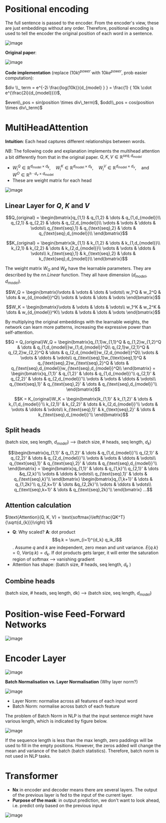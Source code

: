 # Positional encoding
The full sentence is passed to the encoder. From the encoder's view, these are just embeddings without any order. Therefore, positional encoding is used to tell the encoder the original position of each word in a sentence.

![image](https://github.com/guyuxuan9/Transformer-from-scratch/assets/58468284/c218d9f1-49b3-4ad2-ba0a-2b4fe1625503)


**Original paper**:

![image](https://github.com/guyuxuan9/Transformer-from-scratch/assets/58468284/53fd61b6-a49f-424c-a0cb-9f8b5e738f23)

**Code implementation** (replace $(10k)^{power}$ with $10k e^{power}$, prob easier computation):


$div \\_ term = e^{-2i \frac{log(10k)}{d_{model} } } = \frac{1} { 10k \cdot e^{\frac{2i}{d_{model}}}}$,

$even\\_pos = sin(position \times div\_term)$, $odd\\_pos = cos(position \times div\_term)$

# MultiHeadAttention
**Intuition**: Each head captures different relationships between words.

_NB_: The following code and explanation implements the multihead attention a bit differently from that in the original paper. $Q,K,V \in \mathbb{R}^{seq, d_{model}}$

-  $W_i^Q \in \mathbb{R}^{d_{\text{model}} \times d_k}, \quad W_i^K \in \mathbb{R}^{d_{\text{model}} \times d_k}, \quad W_i^V \in \mathbb{R}^{d_{\text{model}} \times d_v}, \quad \text{and} \quad W^O \in \mathbb{R}^{h \cdot d_v \times d_{\text{model}}}$
- These are weight matrix for each head


![image](https://github.com/guyuxuan9/UROP_robotic_arm/assets/58468284/5e12311f-dee3-4d09-9dce-90e81c93458c)

## Linear Layer for $Q$, $K$ and $V$

$$Q_{original} = \begin{bmatrix}q_{1,1} & q_{1,2} & \dots & q_{1,d_{model}}\\
q_{2,1} & q_{2,2} & \dots & q_{2,d_{model}}\\
\vdots & \vdots & \ddots & \vdots\\
q_{\text{seq},1} & q_{\text{seq},2} & \dots & q_{\text{seq},d_{model}}\\
\end{bmatrix}$$ 

$$K_{original} = \begin{bmatrix}k_{1,1} & k_{1,2} & \dots & k_{1,d_{model}}\\
k_{2,1} & k_{2,2} & \dots & k_{2,d_{model}}\\
\vdots & \vdots & \ddots & \vdots\\
k_{\text{seq},1} & k_{\text{seq},2} & \dots & k_{\text{seq},d_{model}}\\
\end{bmatrix}$$

The weight matrix $W_Q$ and $W_K$ have the learnable parameters. They are described by the _nn.Linear_ function. They all have dimension ($d_{model}, d_{model}$).

$$W_Q = \begin{bmatrix}\vdots & \vdots & \dots & \vdots\\
w_1^Q & w_2^Q & \dots & w_{d_{model}}^Q\\
\vdots & \vdots & \dots & \vdots
\end{bmatrix}$$

$$W_K = \begin{bmatrix}\vdots & \vdots & \dots & \vdots\\
w_1^K & w_2^K & \dots & w_{d_{model}}^K\\
\vdots & \vdots & \dots & \vdots
\end{bmatrix}$$

By multiplying the original embeddings with the learnable weights, the network can learn more patterns, increasing the expressive power than self-attention.

$$Q = Q_{original}W_Q = \begin{bmatrix}q_{1,1}w_{1,1}^Q & q_{1,2}w_{1,2}^Q & \dots & q_{1,d_{model}}w_{1,d_{model}}^Q\\
q_{2,1}w_{2,1}^Q & q_{2,2}w_{2,2}^Q & \dots & q_{2,d_{model}}w_{2,d_{model}}^Q\\
\vdots & \vdots & \ddots & \vdots\\
q_{\text{seq},1}w_{\text{seq},1}^Q & q_{\text{seq},2}w_{\text{seq},2}^Q & \dots & q_{\text{seq},d_{model}}w_{\text{seq},d_{model}}^Q\\
\end{bmatrix} = \begin{bmatrix}q_{1,1}' & q_{1,2}' & \dots & q_{1,d_{model}}'\\
q_{2,1}' & q_{2,2}' & \dots & q_{2,d_{model}}'\\
\vdots & \vdots & \ddots & \vdots\\
q_{\text{seq},1}' & q_{\text{seq},2}' & \dots & q_{\text{seq},d_{model}}'\\
\end{bmatrix}$$

$$K = K_{original}W_K = \begin{bmatrix}k_{1,1}' & k_{1,2}' & \dots & k_{1,d_{model}}'\\
k_{2,1}' & k_{2,2}' & \dots & k_{2,d_{model}}'\\
\vdots & \vdots & \ddots & \vdots\\
k_{\text{seq},1}' & k_{\text{seq},2}' & \dots & k_{\text{seq},d_{model}}'\\
\end{bmatrix}$$

## Split heads
(batch size, seq length, $d_{model}$) --> (batch size, # heads, seq length, $d_k$)

$$\begin{bmatrix}q_{1,1}' & q_{1,2}' & \dots & q_{1,d_{model}}'\\
q_{2,1}' & q_{2,2}' & \dots & q_{2,d_{model}}'\\
\vdots & \vdots & \ddots & \vdots\\
q_{\text{seq},1}' & q_{\text{seq},2}' & \dots & q_{\text{seq},d_{model}}'\\
\end{bmatrix} = \begin{bmatrix}q_{1,1}' & \dots & q_{1,k}'\\
q_{2,1}' & \dots &q_{2,k}'\\
\vdots & \ddots & \vdots\\
q_{\text{seq},1}' & \dots & q_{\text{seq},k}'\\
\end{bmatrix} \begin{bmatrix}q_{1,k+1}' & \dots & q_{1,2k}'\\
q_{2,k+1}' & \dots &q_{2,2k}'\\
\vdots & \ddots & \vdots\\
q_{\text{seq},k+1}' & \dots & q_{\text{seq},2k}'\\
\end{bmatrix} ...$$ 

## Attention calculation

$\text{Attention}(Q, K, V) = \text{softmax}\left(\frac{QK^T}{\sqrt{d_{k}}}\right) V$
- **Q**: Why scaled? **A**: dot product $$q.k = \sum_{i=1}^{d_k} q_ik_i$$. Assume $q$ and $k$ are independent, zero mean and unit variance. $E\{q.k\} = 0$, $Var(q.k) = d_k$. If dot products gets larger, it will enter the saturation region of softmax --> vanishing gradient
- Attention has shape: (batch size, # heads, seq length,  $d_k$ )

## Combine heads
(batch size, # heads, seq length,  dk) --> (batch size, seq length, $d_{model}$)

# Position-wise Feed-Forward Networks
![image](https://github.com/guyuxuan9/UROP_robotic_arm/assets/58468284/4c2f54fb-27d0-4e19-a99f-0562123240d7)

# Encoder Layer

![image](https://github.com/guyuxuan9/Transformer-from-scratch/assets/58468284/28b7d53f-2d51-40db-9853-76a6ce400e7b)

**Batch Normalisation vs. Layer Normalisation** (Why layer norm?)

![image](https://github.com/guyuxuan9/Transformer-from-scratch/assets/58468284/5099cb58-16cf-48dd-be40-b79fc263c56e)

- Layer Norm: normalise across all features of each input word
- Batch Norm: normalise across batch of each feature

The problem of Batch Norm in NLP is that the input sentence might have various length, which is indicated by figure below.

![image](https://github.com/guyuxuan9/Transformer-from-scratch/assets/58468284/c6cd143c-bede-4a43-8c1a-0fb7781cf86b)

If the sequence length is less than the max length, zero paddings will be used to fill in the empty positions. However, the zeros added will change the mean and variance of the batch (batch statistics). Therefore, batch norm is not used in NLP tasks.

# Transformer
- **Nx** in encoder and decoder means there are several layers. The output of the previous layer is fed to the input of the current layer.
- **Purpose of the mask**: in output prediction, we don't want to look ahead, i.e. predict only based on the previous input

![image](https://github.com/guyuxuan9/Transformer-from-scratch/assets/58468284/20259fc2-ccf9-4104-bda0-5be29a9a96e3)

